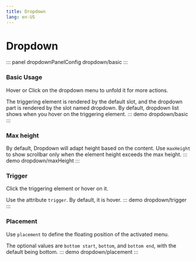 ```yaml
---
title: Dropdown
lang: en-US
---
```


<script setup>
import {dropdownPanelConfig} from '../../components/panel/config'
</script>

# Dropdown
::: panel dropdownPanelConfig
dropdown/basic
:::


### Basic Usage
Hover or Click on the dropdown menu to unfold it for more actions.

The triggering element is rendered by the default slot, and the dropdown part is rendered by the slot named dropdown. By default, dropdown list shows when you hover on the triggering element.
::: demo
dropdown/basic
:::

### Max height
By default, Dropdown will adapt height based on the content.
Use `maxHeight` to show scrollbar only when the element height exceeds the max height.
::: demo
dropdown/maxHeight
:::


### Trigger
Click the triggering element or hover on it.

Use the attribute `trigger`. By default, it is hover.
::: demo
dropdown/trigger
:::

### Placement
Use `placement` to define the floating position of the activated menu.

The optional values are `bottom start`, `bottom`, and `bottom end`, with the default being bottom.
::: demo
dropdown/placement
:::
